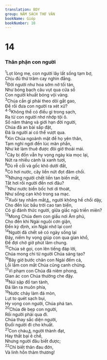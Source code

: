 ```yaml
---
translation: BDY
group: NĂM SÁCH THƠ VĂN
bookName: Gióp 
bookNumber: 18
---
```


<div class="title"><h1>14</h1><h3>Thân phận con người</h3></div>
<span class="verse giop_14_1"><sup>1</sup>Lọt lòng mẹ, con người lây lất sống tạm bợ,<br/>Chịu đủ thứ trăm cay nghìn đắng.<br/></span>
<span class="verse giop_14_2"><sup>2</sup>Đời người như hoa sớm nở tối tàn,<br/>Như bóng bạch câu vụt qua cửa sổ<br/>Con người khuất bóng vội vàng.<br/></span>
<span class="verse giop_14_3"><sup>3</sup>Chúa cần gì phải theo dõi gắt gao,<br/>Để rồi đưa con người ra xét xử?<br/></span>
<span class="verse giop_14_4 giop_14_5"><sup>4-5</sup>Không thể có điều gì trong sạch,<br/>Ra từ con người nhơ nhớp tội ô.<br/>Số năm tháng và giới hạn đời người,<br/>Chúa đã an bài sắp đặt,<br/>Đã là người ai có thể vượt qua.<br/></span>
<span class="verse giop_14_6"><sup>6</sup>Xin Chúa ngoảnh mặt để họ yên thân,<br/>Tạm nghỉ ngơi đến lúc mãn phần,<br/>Như kẻ làm thuê được đôi giờ thoải mái.<br/></span>
<span class="verse giop_14_7"><sup>7</sup>Cây bị đốn vẫn hy vọng ngày kia mọc lại,<br/>Nứt ra nhiều cành lá xanh tươi,<br/></span>
<span class="verse giop_14_8"><sup>8</sup>Dù rễ cỗi và gốc khô dưới đất,<br/></span>
<span class="verse giop_14_9"><sup>9</sup>Có hơi nước, cây liền nứt đọt đâm chồi.<br/></span>
<span class="verse giop_14_10"><sup>10</sup>Nhưng người chết liền tan biến mất,<br/>Tắt hơi rồi người đến nơi đâu?<br/></span>
<span class="verse giop_14_11"><sup>11</sup>Như nước biển bốc hơi di thoát,<br/>Như sổng cạn khô trong sa mạc.<br/></span>
<span class="verse giop_14_12"><sup>12</sup>Xuôi tay nhắm mắt<a href="#" data-toggle="tooltip" data-placement="bottom" title="Nt nằm xuống">⚓</a>, người không hề chổi dậy,<br/>Cho đến lúc bầu trời cao tan biến,<br/>Có gì đánh thức người, giữa giấc ngủ triền miên?<br/></span>
<span class="verse giop_14_13"><sup>13</sup>Mong Chúa đem con giấu nơi Âm phủ,<br/>Cho đến khi Ngài nguôi cơn giận,<br/>Đến kỳ định, xin Ngài nhớ lại con!<br/></span>
<span class="verse giop_14_14"><sup>14</sup>Người đã chết sẽ có ngày sống lại<br/>Đây, niềm hy vọng giúp con qua gian khổ,<br/>Để đợi chờ giờ phút lâm chung.<br/></span>
<span class="verse giop_14_15"><sup>15</sup>Chúa sẽ gọi, con lên tiếng đáp lời,<br/>Chúa mong chi từ người Chúa sáng tạo?<br/></span>
<span class="verse giop_14_16"><sup>16</sup>Bây giờ bước chân con Ngài đếm cả,<br/>Lỗi lầm con mắt Chúa cũng canh chừng.<br/></span>
<span class="verse giop_14_17"><sup>17</sup>Vi phạm con Chúa đã niêm phong,<br/>Gian ác con Chúa thường che đậy.<br/></span>
<span class="verse giop_14_18"><sup>18</sup>Núi sập đổ tan tành,<br/>Đá lăn ra muôn phía,<br/></span>
<span class="verse giop_14_19"><sup>19</sup>Nước chảy làm đá mòn,<br/>Lụt to quét sạch bụi,<br/>Hy vọng con người, Chúa phá tan.<br/></span>
<span class="verse giop_14_20"><sup>20</sup>Chúa đè bẹp con người,<br/>Rồi người phải qua đi.<br/>Chúa thay sắc diện người,<br/>Đuổi người đi cho khuất.<br/></span>
<span class="verse giop_14_21"><sup>21</sup>Con cháu<a href="#" data-toggle="tooltip" data-placement="bottom" title="Mt con trai">⚓</a> người thành đạt,<br/>Hay thất bại ê chề,<br/>Nhưng người đâu biết được;<br/></span>
<span class="verse giop_14_22"><sup>22</sup>Chỉ biết thân đau đớn,<br/>Và linh hồn thảm thương!</span>
